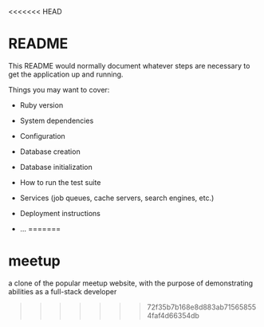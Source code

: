 <<<<<<< HEAD
# README

This README would normally document whatever steps are necessary to get the
application up and running.

Things you may want to cover:

* Ruby version

* System dependencies

* Configuration

* Database creation

* Database initialization

* How to run the test suite

* Services (job queues, cache servers, search engines, etc.)

* Deployment instructions

* ...
=======
# meetup
a clone of the popular meetup website, with the purpose of demonstrating abilities as a full-stack developer
>>>>>>> 72f35b7b168e8d883ab715658554faf4d66354db
